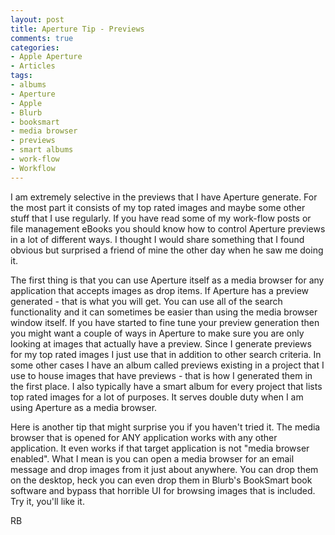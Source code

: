 ```yaml
---
layout: post
title: Aperture Tip - Previews
comments: true
categories:
- Apple Aperture
- Articles
tags:
- albums
- Aperture
- Apple
- Blurb
- booksmart
- media browser
- previews
- smart albums
- work-flow
- Workflow
---
```

I am extremely selective in the previews that I have Aperture generate. For the most part it consists of my top rated images and maybe some other stuff that I use regularly. If you have read some of my work-flow posts or file management eBooks you should know how to control Aperture previews in a lot of different ways. I thought I would share something that I found obvious but surprised a friend of mine the other day when he saw me doing it.

The first thing is that you can use Aperture itself as a media browser for any application that accepts images as drop items. If Aperture has a preview generated - that is what you will get. You can use all of the search functionality and it can sometimes be easier than using the media browser window itself. If you have started to fine tune your preview generation then you might want a couple of ways in Aperture to make sure you are only looking at images that actually have a preview. Since I generate previews for my top rated images I just use that in addition to other search criteria. In some other cases I have an album called previews existing in a project that I use to house images that have previews - that is how I generated them in the first place. I also typically have a smart album for every project that lists top rated images for a lot of purposes. It serves double duty when I am using Aperture as a media browser.

Here is another tip that might surprise you if you haven't tried it. The media browser that is opened for ANY application works with any other application. It even works if that target application is not "media browser enabled". What I mean is you can open a media browser for an email message and drop images from it just about anywhere. You can drop them on the desktop, heck you can even drop them in Blurb's BookSmart book software and bypass that horrible UI for browsing images that is included. Try it, you'll like it.

RB